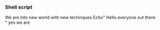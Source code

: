 
### Shell script 
We are into new world with new techinques
Echo" Hello everyone out there "
yes we are 
